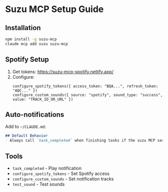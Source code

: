 # Suzu MCP Setup Guide

## Installation
```bash
npm install -g suzu-mcp
claude mcp add suzu suzu-mcp
```

## Spotify Setup
1. Get tokens: https://suzu-mcp-spotify.netlify.app/
2. Configure:
   ```
   configure_spotify_tokens({ access_token: "BQA...", refresh_token: "AQC..." })
   configure_custom_sounds({ source: "spotify", sound_type: "success", value: "TRACK_ID_OR_URL" })
   ```

## Auto-notifications
Add to `~/CLAUDE.md`:
```markdown
## Default Behavior
- Always call `task_completed` when finishing tasks if the suzu MCP server is available
```

## Tools
- `task_completed` - Play notification
- `configure_spotify_tokens` - Set Spotify access
- `configure_custom_sounds` - Set notification tracks
- `test_sound` - Test sounds